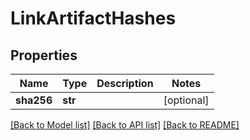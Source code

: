 # LinkArtifactHashes

## Properties
Name | Type | Description | Notes
------------ | ------------- | ------------- | -------------
**sha256** | **str** |  | [optional] 

[[Back to Model list]](../README.md#documentation-for-models) [[Back to API list]](../README.md#documentation-for-api-endpoints) [[Back to README]](../README.md)


